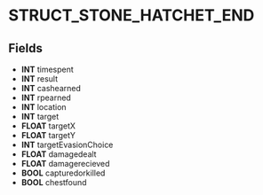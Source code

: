 # STRUCT_STONE_HATCHET_END

## Fields
* **INT** timespent
* **INT** result
* **INT** cashearned
* **INT** rpearned
* **INT** location
* **INT** target
* **FLOAT** targetX
* **FLOAT** targetY
* **INT** targetEvasionChoice
* **FLOAT** damagedealt
* **FLOAT** damagerecieved
* **BOOL** capturedorkilled
* **BOOL** chestfound